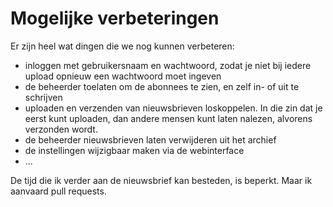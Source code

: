 # Mogelijke verbeteringen

Er zijn heel wat dingen die we nog kunnen verbeteren:

* inloggen met gebruikersnaam en wachtwoord, zodat je niet bij iedere upload opnieuw een wachtwoord moet ingeven
* de beheerder toelaten om de abonnees te zien, en zelf in- of uit te schrijven
* uploaden en verzenden van nieuwsbrieven loskoppelen. In die zin dat je eerst kunt uploaden, dan andere mensen kunt laten nalezen, alvorens verzonden wordt.
* de beheerder nieuwsbrieven laten verwijderen uit het archief
* de instellingen wijzigbaar maken via de webinterface
* ...

De tijd die ik verder aan de nieuwsbrief kan besteden, is beperkt. Maar ik aanvaard pull requests.